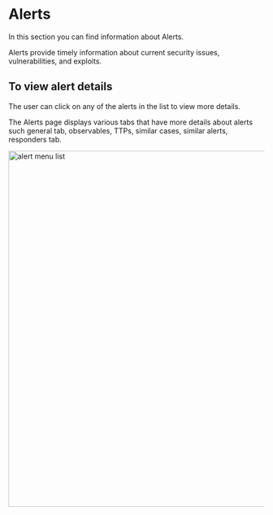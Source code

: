 # Alerts

In this section you can find information about Alerts. 

Alerts provide timely information about current security issues, vulnerabilities, and exploits.

## To view alert details

The user can click on any of the alerts in the list to view more details. 

The Alerts page displays various tabs that have more details about alerts such general tab, observables, TTPs, similar cases, similar alerts, responders tab. 

<img src="../images/alerts-menu-list.png" alt="alert menu list" width="700" height="700"/>